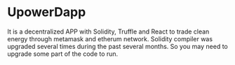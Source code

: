 # UpowerDapp
It is a decentralized APP with Solidity, Truffle and React to trade clean energy through metamask and etherum network. Solidity compiler was upgraded several times during the past several months. So you may need to upgrade some part of the code to run.

